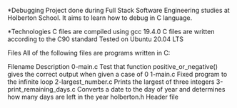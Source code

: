 *Debugging
Project done during Full Stack Software Engineering studies at Holberton School. It aims to learn how to debug in C language.

*Technologies
C files are compiled using gcc 19.4.0
C files are written according to the C90 standard
Tested on Ubuntu 20.04 LTS

Files
All of the following files are programs written in C:

Filename	Description
0-main.c	Test that function positive_or_negative() gives the correct output when given a case of 0
1-main.c	Fixed program to the infinite loop
2-largest_number.c	Prints the largest of three integers
3-print_remaining_days.c	Converts a date to the day of year and determines how many days are left in the year
holberton.h	Header file
